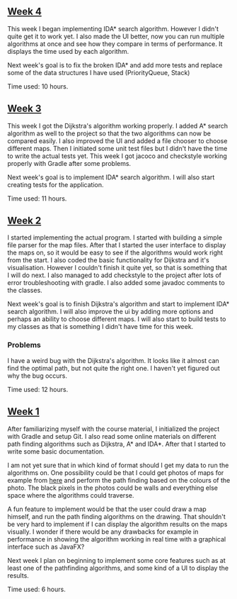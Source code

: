 ## [Week 4](#week-4)
This week I began implementing IDA* search algorithm. However I didn't quite get it to work yet. I also made the UI better, now you can run multiple algorithms at once and see how they compare in terms of performance. It displays the time used by each algorithm.

Next week's goal is to fix the broken IDA* and add more tests and replace some of the data structures I have used (PriorityQueue, Stack)

Time used: 10 hours.

## [Week 3](#week-3)
This week I got the Dijkstra's algorithm working properly. I added A* search algorithm as well to the project so that the two algorithms can now be compared easily. I also improved the UI and added a file chooser to choose different maps. Then I initiated some unit test files but I didn't have the time to write the actual tests yet. This week I got jacoco and checkstyle working properly with Gradle after some problems.

Next week's goal is to implement IDA* search algorithm. I will also start creating tests for the application.

Time used: 11 hours.

## [Week 2](#week-2)
I started implementing the actual program. I started with building a simple file parser for the map files. After that I started the user interface to display the maps on, so it would be easy to see if the algorithms would work right from the start. I also coded the basic functionality for Dijkstra and it's visualisation. However I couldn't finish it quite yet, so that is something that I will do next. I also managed to add checkstyle to the project after lots of error troubleshooting with gradle. I also added some javadoc comments to the classes.

Next week's goal is to finish Dijkstra's algorithm and start to implement IDA* search algorithm. I will also improve the ui by adding more options and perhaps an ability to choose different maps. I will also start to build tests to my classes as that is something I didn't have time for this week.

### Problems
I have a weird bug with the Dijkstra's algorithm. It looks like it almost can find the optimal path, but not quite the right one. I haven't yet figured out why the bug occurs.

Time used: 12 hours.

## [Week 1](#week-1)
After familiarizing myself with the course material, I initialized the project with Gradle and setup Git. I also read some online materials on different path finding algorithms such as Dijkstra, A* and IDA*. After that I started to write some basic documentation.

I am not yet sure that in which kind of format should I get my data to run the algorithms on. One possibility could be that I could get photos of maps for example from [here](https://www.movingai.com/benchmarks/street/index.html) and perform the path finding based on the colours of the photo. The black pixels in the photos could be walls and everything else space where the algorithms could traverse.

A fun feature to implement would be that the user could draw a map himself, and run the path finding algorithms on the drawing. That shouldn't be very hard to implement if I can display the algorithm results on the maps visually. I wonder if there would be any drawbacks for example in performance in showing the algorithm working in real time with a graphical interface such as JavaFX?

Next week I plan on beginning to implement some core features such as at least one of the pathfinding algorithms, and some kind of a UI to display the results.

Time used: 6 hours.
